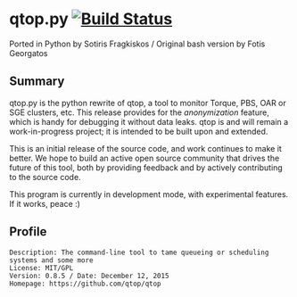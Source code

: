 # qtop.py [![Build Status](https://travis-ci.org/lookfwd/qtop.svg?branch=master)](https://travis-ci.org/lookfwd/qtop)

Ported in Python by Sotiris Fragkiskos / Original bash version by Fotis Georgatos

## Summary
qtop.py is the python rewrite of qtop, a tool to monitor Torque, PBS, OAR or SGE clusters, etc.
This release provides for the *anonymization* feature, which is handy for debugging it without data leaks.
qtop is and will remain a work-in-progress project; it is intended to be built upon and extended.

This is an initial release of the source code, and work continues to make it better. 
We hope to build an active open source community that drives the future of this tool, 
both by providing feedback and by actively contributing to the source code.

This program is currently in development mode, with experimental features. If it works, peace :)

## Profile

```
Description: The command-line tool to tame queueing or scheduling systems and some more
License: MIT/GPL
Version: 0.8.5 / Date: December 12, 2015
Homepage: https://github.com/qtop/qtop
```